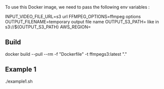 To use this Docker image, we need to pass the following env variables : 

INPUT_VIDEO_FILE_URL=s3 url
FFMPEG_OPTIONS=ffmpeg options
OUTPUT_FILENAME=temporary output file name
OUTPUT_S3_PATH=
like in s3://${OUTPUT_S3_PATH}
AWS_REGION=

## Build

docker build --pull --rm -f "Dockerfile" -t ffmpegs3:latest "."

## Example 1

./example1.sh